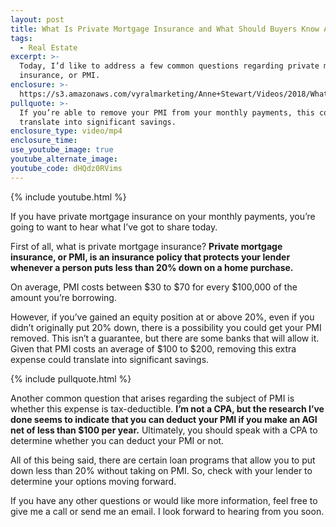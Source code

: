 ```yaml
---
layout: post
title: What Is Private Mortgage Insurance and What Should Buyers Know About It?
tags:
  - Real Estate
excerpt: >-
  Today, I’d like to address a few common questions regarding private mortgage
  insurance, or PMI.
enclosure: >-
  https://s3.amazonaws.com/vyralmarketing/Anne+Stewart/Videos/2018/What+Is+Private+Mortgage+Insurance%253F+-+Oregon+Real+Estate+Agent.mp4
pullquote: >-
  If you’re able to remove your PMI from your monthly payments, this could
  translate into significant savings.
enclosure_type: video/mp4
enclosure_time:
use_youtube_image: true
youtube_alternate_image:
youtube_code: dHQdz0RVims
---
```


{% include youtube.html %}

If you have private mortgage insurance on your monthly payments, you’re going to want to hear what I’ve got to share today.

First of all, what is private mortgage insurance? **Private mortgage insurance, or PMI, is an insurance policy that protects your lender whenever a person puts less than 20% down on a home purchase.**

On average, PMI costs between $30 to $70 for every $100,000 of the amount you’re borrowing.

However, if you’ve gained an equity position at or above 20%, even if you didn’t originally put 20% down, there is a possibility you could get your PMI removed. This isn’t a guarantee, but there are some banks that will allow it. Given that PMI costs an average of $100 to $200, removing this extra expense could translate into significant savings.

{% include pullquote.html %}

Another common question that arises regarding the subject of PMI is whether this expense is tax-deductible. **I’m not a CPA, but the research I’ve done seems to indicate that you can deduct your PMI if you make an AGI net of less than $100 per year.** Ultimately, you should speak with a CPA to determine whether you can deduct your PMI or not.

All of this being said, there are certain loan programs that allow you to put down less than 20% without taking on PMI. So, check with your lender to determine your options moving forward.

If you have any other questions or would like more information, feel free to give me a call or send me an email. I look forward to hearing from you soon.